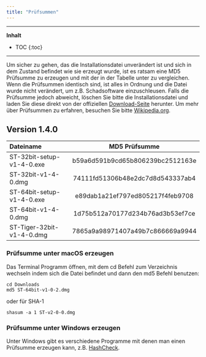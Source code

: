 ```yaml
---
title: "Prüfsummen"
---
```

---------------
__Inhalt__
* TOC
{:toc}
---------------

Um sicher zu gehen, das die Installationsdatei unverändert ist und sich in dem Zustand befindet wie sie erzeugt wurde, ist es ratsam eine MD5 Prüfsumme zu erzeugen und mit der in der Tabelle unter zu vergleichen. Wenn die Prüfsummen identisch sind, ist alles in Ordnung und die Datei wurde nicht verändert, um z.B. Schadsoftware einzuschleusen. Falls die Prüfsumme jedoch abweicht, löschen Sie bitte die Installationsdatei und laden Sie diese direkt von der offiziellen [Download-Seite](https://www.sortingthoughts.de/blog/de/download/) herunter.
Um mehr über Prüfsummen zu erfahren, besuchen Sie bitte [Wikipedia.org](http://de.wikipedia.org/wiki/Checksum).

## Version 1.4.0

| Dateiname | MD5 Prüfsumme |
|:--------|:-------:|
| ST-32bit-setup-v1-4-0.exe | b59a6d591b9cd65b806239bc2512163e |
| ST-32bit-v1-4-0.dmg | 74111fd51306b48e2dc7d8d543337ab4 |
| ST-64bit-setup-v1-4-0.exe | e89dab1a21ef797ed805217f4feb9708 |
| ST-64bit-v1-4-0.dmg | 1d75b512a70177d234b76ad3b53ef7ce |
| ST-Tiger-32bit-v1-4-0.dmg | 7865a9a98971407a49b7c866669a9944 |

### Prüfsumme unter macOS erzeugen
Das Terminal Programm öffnen, mit dem cd Befehl zum Verzeichnis wechseln indem sich die Datei befindet und dann den md5 Befehl benutzen:

    cd Downloads
    md5 ST-64bit-v1-0-2.dmg

oder für SHA-1

    shasum -a 1 ST-v2-0-0.dmg


### Prüfsumme unter Windows erzeugen
Unter Windows gibt es verschiedene Programme mit denen man einen Prüfsumme erzeugen kann, z.B. [HashCheck](https://github.com/gurnec/HashCheck/releases).
